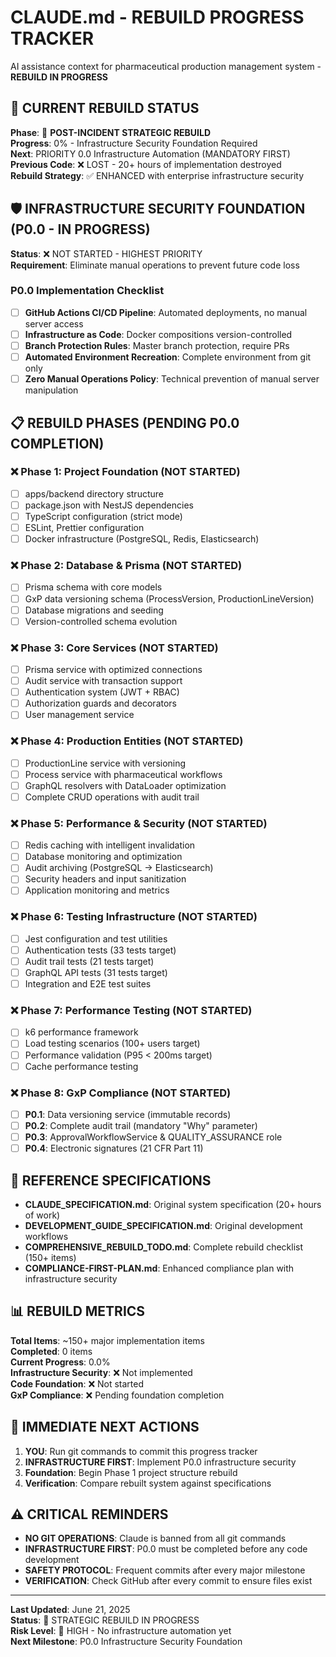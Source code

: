 # CLAUDE.md - REBUILD PROGRESS TRACKER

AI assistance context for pharmaceutical production management system - **REBUILD IN PROGRESS**

## 🚨 CURRENT REBUILD STATUS
**Phase**: 🚧 **POST-INCIDENT STRATEGIC REBUILD**  
**Progress**: 0% - Infrastructure Security Foundation Required  
**Next**: PRIORITY 0.0 Infrastructure Automation (MANDATORY FIRST)  
**Previous Code**: ❌ LOST - 20+ hours of implementation destroyed  
**Rebuild Strategy**: ✅ ENHANCED with enterprise infrastructure security

## 🛡️ INFRASTRUCTURE SECURITY FOUNDATION (P0.0 - IN PROGRESS)
**Status**: ❌ NOT STARTED - HIGHEST PRIORITY  
**Requirement**: Eliminate manual operations to prevent future code loss

### P0.0 Implementation Checklist
- [ ] **GitHub Actions CI/CD Pipeline**: Automated deployments, no manual server access
- [ ] **Infrastructure as Code**: Docker compositions version-controlled
- [ ] **Branch Protection Rules**: Master branch protection, require PRs
- [ ] **Automated Environment Recreation**: Complete environment from git only
- [ ] **Zero Manual Operations Policy**: Technical prevention of manual server manipulation

## 📋 REBUILD PHASES (PENDING P0.0 COMPLETION)

### ❌ Phase 1: Project Foundation (NOT STARTED)
- [ ] apps/backend directory structure
- [ ] package.json with NestJS dependencies
- [ ] TypeScript configuration (strict mode)
- [ ] ESLint, Prettier configuration
- [ ] Docker infrastructure (PostgreSQL, Redis, Elasticsearch)

### ❌ Phase 2: Database & Prisma (NOT STARTED) 
- [ ] Prisma schema with core models
- [ ] GxP data versioning schema (ProcessVersion, ProductionLineVersion)
- [ ] Database migrations and seeding
- [ ] Version-controlled schema evolution

### ❌ Phase 3: Core Services (NOT STARTED)
- [ ] Prisma service with optimized connections
- [ ] Audit service with transaction support
- [ ] Authentication system (JWT + RBAC)
- [ ] Authorization guards and decorators
- [ ] User management service

### ❌ Phase 4: Production Entities (NOT STARTED)
- [ ] ProductionLine service with versioning
- [ ] Process service with pharmaceutical workflows
- [ ] GraphQL resolvers with DataLoader optimization
- [ ] Complete CRUD operations with audit trail

### ❌ Phase 5: Performance & Security (NOT STARTED)
- [ ] Redis caching with intelligent invalidation
- [ ] Database monitoring and optimization
- [ ] Audit archiving (PostgreSQL → Elasticsearch)
- [ ] Security headers and input sanitization
- [ ] Application monitoring and metrics

### ❌ Phase 6: Testing Infrastructure (NOT STARTED)
- [ ] Jest configuration and test utilities
- [ ] Authentication tests (33 tests target)
- [ ] Audit trail tests (21 tests target) 
- [ ] GraphQL API tests (31 tests target)
- [ ] Integration and E2E test suites

### ❌ Phase 7: Performance Testing (NOT STARTED)
- [ ] k6 performance framework
- [ ] Load testing scenarios (100+ users target)
- [ ] Performance validation (P95 < 200ms target)
- [ ] Cache performance testing

### ❌ Phase 8: GxP Compliance (NOT STARTED)
- [ ] **P0.1**: Data versioning service (immutable records)
- [ ] **P0.2**: Complete audit trail (mandatory "Why" parameter)
- [ ] **P0.3**: ApprovalWorkflowService & QUALITY_ASSURANCE role
- [ ] **P0.4**: Electronic signatures (21 CFR Part 11)

## 🎯 REFERENCE SPECIFICATIONS
- **CLAUDE_SPECIFICATION.md**: Original system specification (20+ hours of work)
- **DEVELOPMENT_GUIDE_SPECIFICATION.md**: Original development workflows
- **COMPREHENSIVE_REBUILD_TODO.md**: Complete rebuild checklist (150+ items)
- **COMPLIANCE-FIRST-PLAN.md**: Enhanced compliance plan with infrastructure security

## 📊 REBUILD METRICS
**Total Items**: ~150+ major implementation items  
**Completed**: 0 items  
**Current Progress**: 0.0%  
**Infrastructure Security**: ❌ Not implemented  
**Code Foundation**: ❌ Not started  
**GxP Compliance**: ❌ Pending foundation completion

## 🚀 IMMEDIATE NEXT ACTIONS
1. **YOU**: Run git commands to commit this progress tracker
2. **INFRASTRUCTURE FIRST**: Implement P0.0 infrastructure security
3. **Foundation**: Begin Phase 1 project structure rebuild
4. **Verification**: Compare rebuilt system against specifications

## ⚠️ CRITICAL REMINDERS
- **NO GIT OPERATIONS**: Claude is banned from all git commands
- **INFRASTRUCTURE FIRST**: P0.0 must be completed before any code development
- **SAFETY PROTOCOL**: Frequent commits after every major milestone
- **VERIFICATION**: Check GitHub after every commit to ensure files exist

---

**Last Updated**: June 21, 2025  
**Status**: 🚧 STRATEGIC REBUILD IN PROGRESS  
**Risk Level**: 🔴 HIGH - No infrastructure automation yet  
**Next Milestone**: P0.0 Infrastructure Security Foundation